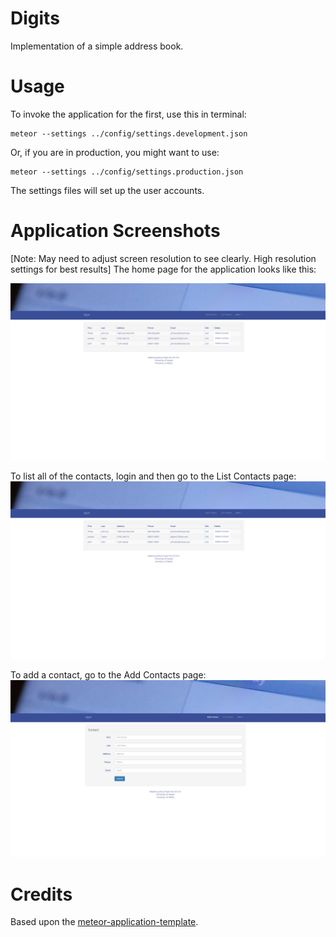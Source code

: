 # Digits

Implementation of a simple address book.

# Usage
To invoke the application for the first, use this in terminal:

```
meteor --settings ../config/settings.development.json
```

Or, if you are in production, you might want to use:

```
meteor --settings ../config/settings.production.json
```

The settings files will set up the user accounts.

# Application Screenshots
[Note: May need to adjust screen resolution to see clearly. High resolution settings for best results]
The home page for the application looks like this:

![](https://github.com/jtaylor9/Digits/blob/master/doc/ListContacts.png)

To list all of the contacts, login and then go to the List Contacts page:
![](https://github.com/jtaylor9/Digits/blob/master/doc/ListContacts.png)

To add a contact, go to the Add Contacts page:
![](https://github.com/jtaylor9/Digits/blob/master/doc/AddContact.png)

# Credits

Based upon the [meteor-application-template](http://ics-software-engineering.github.io/meteor-application-template/).